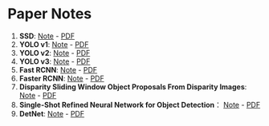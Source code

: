 # Paper Notes

1. **SSD**: [Note](https://github.com/zhangxiaoya/paper-notes/blob/master/Detection/notes/ssd.md) -  [PDF](https://github.com/zhangxiaoya/paper-notes/blob/master/Detection/pdfs/SSD:%20Single%20Shot%20MultiBox%20Detector.pdf)
2. **YOLO v1**: [Note](https://github.com/zhangxiaoya/paper-notes/blob/master/Detection/notes/yolov1.md) - [PDF](https://github.com/zhangxiaoya/paper-notes/blob/master/Detection/pdfs/You%20Only%20Look%20Once%20Unified%20Real-Time%20Object%20Detection.pdf)
3. **YOLO v2**: [Note]() - [PDF](https://github.com/zhangxiaoya/paper-notes/blob/master/Detection/pdfs/YOLO9000.pdf)
4. **YOLO v3**: [Note]() - [PDF](https://github.com/zhangxiaoya/paper-notes/blob/master/Detection/pdfs/YOLOv3.pdf)
5. **Fast RCNN**: [Note](https://github.com/zhangxiaoya/paper-notes/blob/master/Detection/notes/Fast_RCNN.md) - [PDF]()
6. **Faster RCNN**: [Note]() - [PDF]()
7. **Disparity Sliding Window Object Proposals From Disparity Images**: [Note](https://github.com/zhangxiaoya/paper-notes/blob/master/Detection/notes/Disparity%20Sliding%20Window%20Object%20Proposals%20From%20Disparity%20Images.md) - [PDF](https://github.com/zhangxiaoya/paper-notes/blob/master/Detection/pdfs/Disparity%20Sliding%20Window%20Object%20Proposals%20From%20Disparity%20Images.pdf)
8. **Single-Shot Refined Neural Network for Object Detection**： [Note](https://github.com/zhangxiaoya/paper-notes/blob/master/Detection/notes/Single-Shot%20Refinement%20Neural%20Network%20for%20Object%20Detection.md) - [PDF](https://github.com/zhangxiaoya/paper-notes/blob/master/Detection/pdfs/Single-Shot%20Refinement%20Neural%20Network%20%20for%20Object%20Detection.pdf)
9. **DetNet**: [Note](https://github.com/zhangxiaoya/paper-notes/blob/master/Detection/notes/DetNet.md) - [PDF](https://github.com/zhangxiaoya/paper-notes/blob/master/Detection/pdfs/DetNet.pdf)
